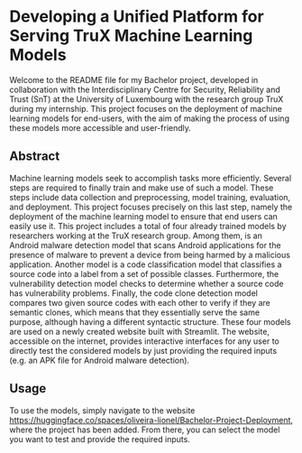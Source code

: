 # Developing a Unified Platform for Serving TruX Machine Learning Models

Welcome to the README file for my Bachelor project, developed in collaboration with the Interdisciplinary Centre for Security, Reliability and Trust (SnT) at the University of Luxembourg with the research group TruX during my internship. This project focuses on the deployment of machine learning models for end-users, with the aim of making the process of using these models more accessible and user-friendly.

## Abstract

Machine learning models seek to accomplish tasks more efficiently. Several steps are required to finally train and make use of such a model. These steps include data collection and preprocessing, model training, evaluation, and deployment. This project focuses precisely on this last step, namely the deployment of the machine learning model to ensure that end users can easily use it. This project includes a total of four already trained models by researchers working at the TruX research group. Among them, is an Android malware detection model that scans Android applications for the presence of malware to prevent a device from being harmed by a malicious application. Another model is a code classification model that classifies a source code into a label from a set of possible classes. Furthermore, the vulnerability detection model checks to determine whether a source code has vulnerability problems. Finally, the code clone detection model compares two given source codes with each other to verify if they are semantic clones, which means that they essentially serve the same purpose, although having a different syntactic structure. These four models are used on a newly created website built with Streamlit. The website, accessible on the internet, provides interactive interfaces for any user to directly test the considered models by just providing the required inputs (e.g. an APK file for Android malware detection).

## Usage

To use the models, simply navigate to the website https://huggingface.co/spaces/oliveira-lionel/Bachelor-Project-Deployment, where the project has been added. From there, you can select the model you want to test and provide the required inputs.
